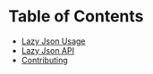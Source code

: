 # Table of Contents

* [Lazy Json Usage](Usage.md)
* [Lazy Json API](API.md)
* [Contributing](CONTRIBUTING.md)
